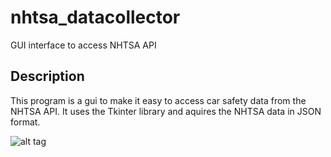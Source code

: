 # nhtsa_datacollector
GUI interface to access NHTSA API

## Description
This program is a gui to make it easy to access car safety data from the NHTSA API. It uses the Tkinter library and aquires the NHTSA data in JSON format.

![alt tag](http://url/to/img.png)

